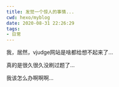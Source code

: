 ```yaml
---
title: 发觉一个惊人的事情...
cwd: hexo/myblog
date: 2020-08-31 22:26:29
tags:
- 日常
---
```


我，居然，vjudge网站是啥都给想不起来了...

真的是很久很久没刷过题了...

我该怎么办啊啊啊...

